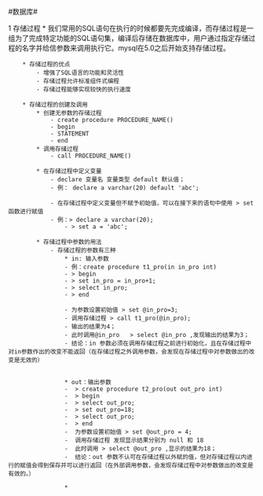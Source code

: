 #数据库#
 
1 存储过程
		* 我们常用的SQL语句在执行的时候都要先完成编译，而存储过程是一组为了完成特定功能的SQL语句集，编译后存储在数据库中，用户通过指定存储过程的名字并给信参数来调用执行它。mysql在5.0之后开始支持存储过程。
		
		* 存储过程的优点
			- 增强了SQL语言的功能和灵活性
			- 存储过程允许标准组件式编程
			- 存储过程能够实现较快的执行速度
		
		* 存储过程的创建及调用
			* 创建无参数的存储过程
				- create procedure PROCEDURE_NAME()
				- begin
				- STATEMENT
				- end
			* 调用存储过程
				- call PROCEDURE_NAME()
		 
			* 在存储过程中定义变量
				- declare 变量名 变量类型 default 默认值；
				- 例： declare a varchar(20) default 'abc';

				- 在存储过程中定义变量但不赋予初始值，可以在接下来的语句中使用 > set 函数进行赋值
				- 例：> declare a varchar(20);
					- > set a = 'abc';

			* 存储过程中参数的用法
				- 存储过程的参数有三种  
					* in: 输入参数
					- 例：create procedure t1_pro(in in_pro int)
					- > begin
					- > set in_pro = in_pro+1;
					- > select in_pro;
					- > end

					- 为参数设置初始值 > set @in_pro=3;
					- 调用存储过程 > call t1_pro(@in_pro);  
					- 输出的结果为4；
					- 此时调用@in_pro   > select @in_pro ,发现输出的结果为3；
					- 结论：in 参数必须在调用存储过程之前进行初始化，且在存储过程中对in参数作出的改变不能返回（在存储过程之外调用参数，会发现在存储过程中对参数做出的改变是无效的）


					* out：输出参数
					-  > create procedure t2_pro(out out_pro int)
					-  > begin 
					-  > select out_pro;
					-  > set out_pro=18;
					-  > select out_pro;
					-  > end
					-  为参数设置初始值 > set @out_pro = 4;
					-  调用存储过程 发现显示结果分别为 null 和 18
					-  此时调用 > select @out_pro ,显示的结果为18；
					-  结论：out 参数不认可在存储过程以外赋的值，但对存储过程以内进行的赋值会得到保存并可以进行返回（在外部调用参数，会发现存储过程中对参数做出的改变是有效的。）

					* 